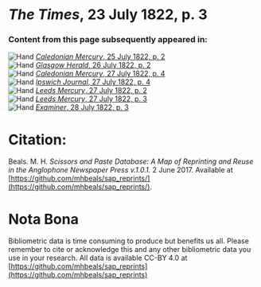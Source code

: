 # *The Times*, 23 July 1822, p. 3  
  
### Content from this page subsequently appeared in:  
![Hand](http://scissorsandpaste.net/wp-content/uploads/2017/06/smallhandpointer.png) [*Caledonian Mercury*, 25 July 1822, p. 2](https://mhbeals.github.io/sap_html/Caledonian-Mercury/Caledonian-Mercury-25-July-1822-p-2)  
![Hand](http://scissorsandpaste.net/wp-content/uploads/2017/06/smallhandpointer.png) [*Glasgow Herald*, 26 July 1822, p. 2](https://mhbeals.github.io/sap_html/Glasgow-Herald/Glasgow-Herald-26-July-1822-p-2)  
![Hand](http://scissorsandpaste.net/wp-content/uploads/2017/06/smallhandpointer.png) [*Caledonian Mercury*, 27 July 1822, p. 4](https://mhbeals.github.io/sap_html/Caledonian-Mercury/Caledonian-Mercury-27-July-1822-p-4)  
![Hand](http://scissorsandpaste.net/wp-content/uploads/2017/06/smallhandpointer.png) [*Ipswich Journal*, 27 July 1822, p. 4](https://mhbeals.github.io/sap_html/Ipswich-Journal/Ipswich-Journal-27-July-1822-p-4)  
![Hand](http://scissorsandpaste.net/wp-content/uploads/2017/06/smallhandpointer.png) [*Leeds Mercury*, 27 July 1822, p. 2](https://mhbeals.github.io/sap_html/Leeds-Mercury/Leeds-Mercury-27-July-1822-p-2)  
![Hand](http://scissorsandpaste.net/wp-content/uploads/2017/06/smallhandpointer.png) [*Leeds Mercury*, 27 July 1822, p. 3](https://mhbeals.github.io/sap_html/Leeds-Mercury/Leeds-Mercury-27-July-1822-p-3)  
![Hand](http://scissorsandpaste.net/wp-content/uploads/2017/06/smallhandpointer.png) [*Examiner*, 28 July 1822, p. 3](https://mhbeals.github.io/sap_html/Examiner/Examiner-28-July-1822-p-3)  


# Citation: 

Beals. M. H. *Scissors and Paste Database: A Map of Reprinting and Reuse in the Anglophone Newspaper Press v.1.0.1.* 2 June 2017. Available at [https://github.com/mhbeals/sap_reprints/](https://github.com/mhbeals/sap_reprints/). 

# Nota Bona

Bibliometric data is time consuming to produce but benefits us all. Please remember to cite or acknowledge this and any other bibliometric data you use in your research. All data is available CC-BY 4.0 at [https://github.com/mhbeals/sap_reprints](https://github.com/mhbeals/sap_reprints)